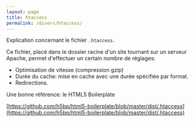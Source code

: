```yaml
---
layout: page
title: htaccess
permalink: /divers/htaccess/
---
```


Explication concernant le fichier `.htaccess`.

Ce fichier, placé dans le dossier racine d'un site tournant sur un serveur Apache, permet d'effectuer un certain nombre de réglages: 

- Optimisation de vitesse (compression gzip)
- Durée du cache: mise en cache avec une durée spécifiée par format.
- Redirections.

Une bonne référence: le HTML5 Boilerplate

[https://github.com/h5bp/html5-boilerplate/blob/master/dist/.htaccess](https://github.com/h5bp/html5-boilerplate/blob/master/dist/.htaccess)